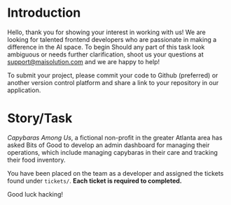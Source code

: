 # Introduction

Hello, thank you for showing your interest in working with us! We are looking for talented frontend developers who are passionate in making a difference in the AI space. To begin Should any part of this task look ambiguous or needs further clarification, shoot us your questions at support@maisolution.com and we are happy to help!

To submit your project, please commit your code to Github (preferred) or another version control platform and share a link to your repository in our application.

# Story/Task

_Capybaras Among Us_, a fictional non-profit in the greater Atlanta area has asked Bits of Good to develop an admin dashboard for managing their operations, which include managing capybaras in their care and tracking their food inventory.

You have been placed on the team as a developer and assigned the tickets found under `tickets/`. **Each ticket is required to completed.**

Good luck hacking!
